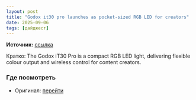 ```yaml
---
layout: post
title: "Godox it30 pro launches as pocket-sized RGB LED for creators"
date: 2025-09-06
tags: [дайджест]
---
```


**Источник:** [ссылка](https://camerajabber.com/photography-news/godox-it30-pro-launches-as-pocket-sized-rgb-led-for-creators/)

Кратко: The Godox iT30 Pro is a compact RGB LED light, delivering flexible colour output and wireless control for content creators.

### Где посмотреть
- Оригинал: [перейти]({link})
